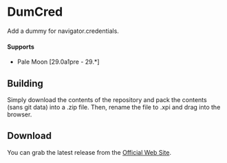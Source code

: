 # DumCred
Add a dummy for navigator.credentials.

#### Supports
 * Pale Moon [29.0a1pre - 29.*]

## Building
Simply download the contents of the repository and pack the contents (sans git data) into a .zip file. Then, rename the file to .xpi and drag into the browser.

## Download
You can grab the latest release from the [Official Web Site](//realityripple.com/Software/Mozilla-Extensions/DumCred/).
